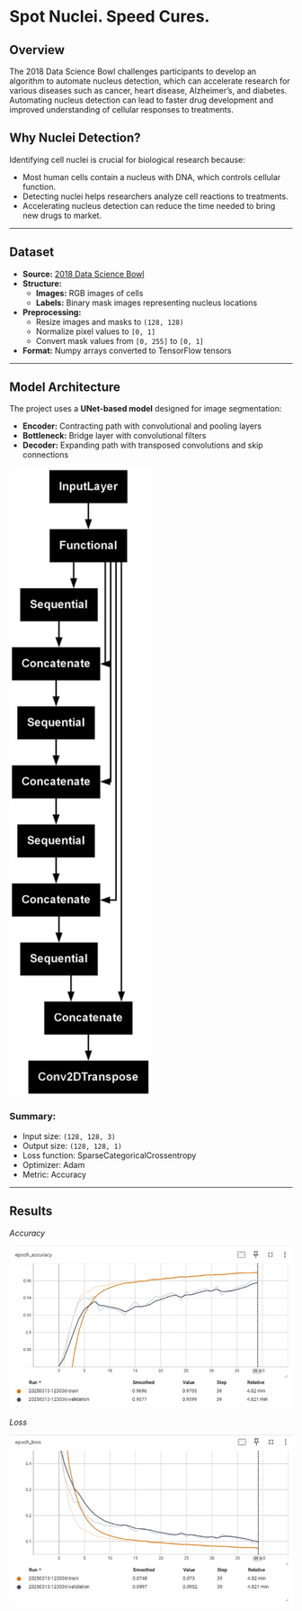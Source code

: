 # Spot Nuclei. Speed Cures.

## Overview
The 2018 Data Science Bowl challenges participants to develop an algorithm to automate nucleus detection, which can accelerate research for various diseases such as cancer, heart disease, Alzheimer’s, and diabetes. Automating nucleus detection can lead to faster drug development and improved understanding of cellular responses to treatments.

## Why Nuclei Detection?
Identifying cell nuclei is crucial for biological research because:
- Most human cells contain a nucleus with DNA, which controls cellular function.
- Detecting nuclei helps researchers analyze cell reactions to treatments.
- Accelerating nucleus detection can reduce the time needed to bring new drugs to market.

---

## Dataset
- **Source:** [2018 Data Science Bowl](https://www.kaggle.com/competitions/data-science-bowl-2018/overview)
- **Structure:**
  - **Images:** RGB images of cells
  - **Labels:** Binary mask images representing nucleus locations
- **Preprocessing:**
  - Resize images and masks to `(128, 128)`
  - Normalize pixel values to `[0, 1]`
  - Convert mask values from `[0, 255]` to `[0, 1]`
- **Format:** Numpy arrays converted to TensorFlow tensors

---

## Model Architecture
The project uses a **UNet-based model** designed for image segmentation:
- **Encoder:** Contracting path with convolutional and pooling layers
- **Bottleneck:** Bridge layer with convolutional filters
- **Decoder:** Expanding path with transposed convolutions and skip connections

<img src="Img/Architecture.png" alt="Model Architecture" width="50%">

### Summary:
- Input size: `(128, 128, 3)`
- Output size: `(128, 128, 1)`
- Loss function: SparseCategoricalCrossentropy
- Optimizer: Adam
- Metric: Accuracy

---

## Results

*Accuracy*

![Train and Validation Accurancy](Img/Accuracy.jpg)

*Loss*

![Tran and Validation Loss](Img/loss.jpg)